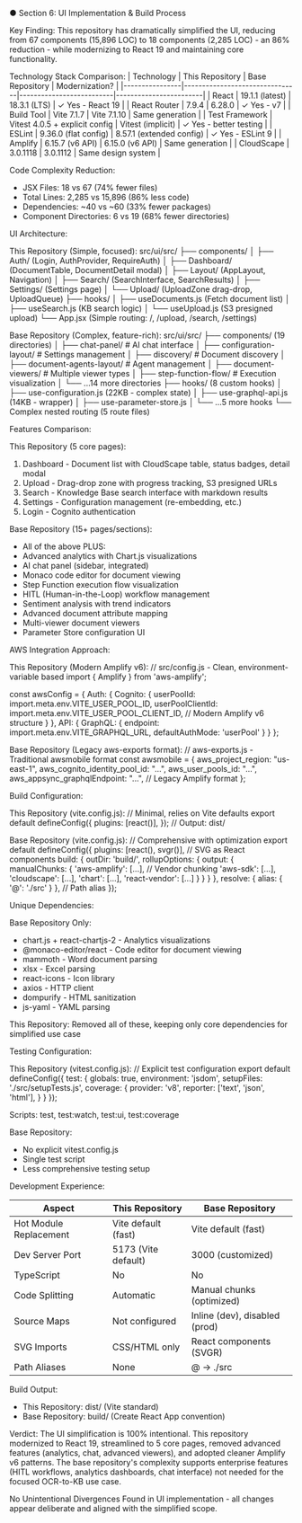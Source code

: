 ● Section 6: UI Implementation & Build Process

  Key Finding: This repository has dramatically simplified the UI, reducing from 67 components (15,896 LOC) to 18 components (2,285 LOC) - an 86% reduction - while modernizing to React 19 and
  maintaining core functionality.

  Technology Stack Comparison:
  | Technology     | This Repository                | Base Repository          | Modernization?         |
  |----------------|--------------------------------|--------------------------|------------------------|
  | React          | 19.1.1 (latest)                | 18.3.1 (LTS)             | ✓ Yes - React 19       |
  | React Router   | 7.9.4                          | 6.28.0                   | ✓ Yes - v7             |
  | Build Tool     | Vite 7.1.7                     | Vite 7.1.10              | Same generation        |
  | Test Framework | Vitest 4.0.5 + explicit config | Vitest (implicit)        | ✓ Yes - better testing |
  | ESLint         | 9.36.0 (flat config)           | 8.57.1 (extended config) | ✓ Yes - ESLint 9       |
  | Amplify        | 6.15.7 (v6 API)                | 6.15.0 (v6 API)          | Same generation        |
  | CloudScape     | 3.0.1118                       | 3.0.1112                 | Same design system     |

  Code Complexity Reduction:
  - JSX Files: 18 vs 67 (74% fewer files)
  - Total Lines: 2,285 vs 15,896 (86% less code)
  - Dependencies: ~40 vs ~60 (33% fewer packages)
  - Component Directories: 6 vs 19 (68% fewer directories)

  UI Architecture:

  This Repository (Simple, focused):
  src/ui/src/
  ├── components/
  │   ├── Auth/           (Login, AuthProvider, RequireAuth)
  │   ├── Dashboard/      (DocumentTable, DocumentDetail modal)
  │   ├── Layout/         (AppLayout, Navigation)
  │   ├── Search/         (SearchInterface, SearchResults)
  │   ├── Settings/       (Settings page)
  │   └── Upload/         (UploadZone drag-drop, UploadQueue)
  ├── hooks/
  │   ├── useDocuments.js (Fetch document list)
  │   ├── useSearch.js    (KB search logic)
  │   └── useUpload.js    (S3 presigned upload)
  └── App.jsx (Simple routing: /, /upload, /search, /settings)

  Base Repository (Complex, feature-rich):
  src/ui/src/
  ├── components/ (19 directories)
  │   ├── chat-panel/              # AI chat interface
  │   ├── configuration-layout/    # Settings management
  │   ├── discovery/               # Document discovery
  │   ├── document-agents-layout/  # Agent management
  │   ├── document-viewers/        # Multiple viewer types
  │   ├── step-function-flow/      # Execution visualization
  │   └── ...14 more directories
  ├── hooks/ (8 custom hooks)
  │   ├── use-configuration.js (22KB - complex state)
  │   ├── use-graphql-api.js   (14KB - wrapper)
  │   ├── use-parameter-store.js
  │   └── ...5 more hooks
  └── Complex nested routing (5 route files)

  Features Comparison:

  This Repository (5 core pages):
  1. Dashboard - Document list with CloudScape table, status badges, detail modal
  2. Upload - Drag-drop zone with progress tracking, S3 presigned URLs
  3. Search - Knowledge Base search interface with markdown results
  4. Settings - Configuration management (re-embedding, etc.)
  5. Login - Cognito authentication

  Base Repository (15+ pages/sections):
  - All of the above PLUS:
  - Advanced analytics with Chart.js visualizations
  - AI chat panel (sidebar, integrated)
  - Monaco code editor for document viewing
  - Step Function execution flow visualization
  - HITL (Human-in-the-Loop) workflow management
  - Sentiment analysis with trend indicators
  - Advanced document attribute mapping
  - Multi-viewer document viewers
  - Parameter Store configuration UI

  AWS Integration Approach:

  This Repository (Modern Amplify v6):
  // src/config.js - Clean, environment-variable based
  import { Amplify } from 'aws-amplify';

  const awsConfig = {
    Auth: {
      Cognito: {
        userPoolId: import.meta.env.VITE_USER_POOL_ID,
        userPoolClientId: import.meta.env.VITE_USER_POOL_CLIENT_ID,
        // Modern Amplify v6 structure
      }
    },
    API: {
      GraphQL: {
        endpoint: import.meta.env.VITE_GRAPHQL_URL,
        defaultAuthMode: 'userPool'
      }
    }
  };

  Base Repository (Legacy aws-exports format):
  // aws-exports.js - Traditional awsmobile format
  const awsmobile = {
    aws_project_region: "us-east-1",
    aws_cognito_identity_pool_id: "...",
    aws_user_pools_id: "...",
    aws_appsync_graphqlEndpoint: "...",
    // Legacy Amplify format
  };

  Build Configuration:

  This Repository (vite.config.js):
  // Minimal, relies on Vite defaults
  export default defineConfig({
    plugins: [react()],
  });
  // Output: dist/

  Base Repository (vite.config.js):
  // Comprehensive with optimization
  export default defineConfig({
    plugins: [react(), svgr()],  // SVG as React components
    build: {
      outDir: 'build/',
      rollupOptions: {
        output: {
          manualChunks: {
            'aws-amplify': [...],      // Vendor chunking
            'aws-sdk': [...],
            'cloudscape': [...],
            'chart': [...],
            'react-vendor': [...]
          }
        }
      }
    },
    resolve: { alias: { '@': './src' } },  // Path alias
  });

  Unique Dependencies:

  Base Repository Only:
  - chart.js + react-chartjs-2 - Analytics visualizations
  - @monaco-editor/react - Code editor for document viewing
  - mammoth - Word document parsing
  - xlsx - Excel parsing
  - react-icons - Icon library
  - axios - HTTP client
  - dompurify - HTML sanitization
  - js-yaml - YAML parsing

  This Repository: Removed all of these, keeping only core dependencies for simplified use case

  Testing Configuration:

  This Repository (vitest.config.js):
  // Explicit test configuration
  export default defineConfig({
    test: {
      globals: true,
      environment: 'jsdom',
      setupFiles: './src/setupTests.js',
      coverage: {
        provider: 'v8',
        reporter: ['text', 'json', 'html'],
      }
    }
  });

  Scripts: test, test:watch, test:ui, test:coverage

  Base Repository:
  - No explicit vitest.config.js
  - Single test script
  - Less comprehensive testing setup

  Development Experience:

  | Aspect                 | This Repository     | Base Repository               |
  |------------------------|---------------------|-------------------------------|
  | Hot Module Replacement | Vite default (fast) | Vite default (fast)           |
  | Dev Server Port        | 5173 (Vite default) | 3000 (customized)             |
  | TypeScript             | No                  | No                            |
  | Code Splitting         | Automatic           | Manual chunks (optimized)     |
  | Source Maps            | Not configured      | Inline (dev), disabled (prod) |
  | SVG Imports            | CSS/HTML only       | React components (SVGR)       |
  | Path Aliases           | None                | @ -> ./src                    |

  Build Output:
  - This Repository: dist/ (Vite standard)
  - Base Repository: build/ (Create React App convention)

  Verdict: The UI simplification is 100% intentional. This repository modernized to React 19, streamlined to 5 core pages, removed advanced features (analytics, chat, advanced viewers), and
  adopted cleaner Amplify v6 patterns. The base repository's complexity supports enterprise features (HITL workflows, analytics dashboards, chat interface) not needed for the focused OCR-to-KB
  use case.

  No Unintentional Divergences Found in UI implementation - all changes appear deliberate and aligned with the simplified scope.
